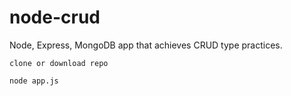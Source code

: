 # node-crud
Node, Express, MongoDB app that achieves CRUD type practices. 

`clone or download repo`

`node app.js` 
